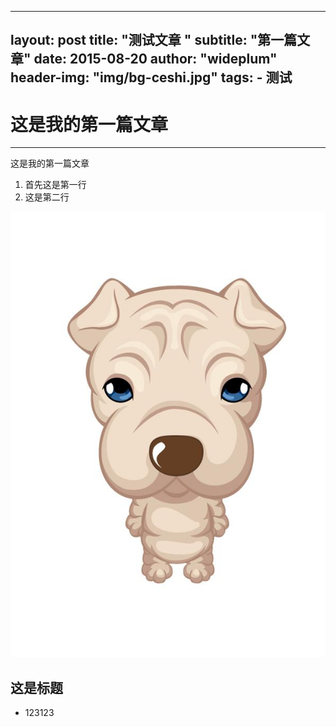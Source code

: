 ﻿
---
layout:     post
title:      "测试文章 "
subtitle:   "第一篇文章"
date:       2015-08-20
author:     "wideplum"
header-img: "img/bg-ceshi.jpg"
tags:
    - 测试
---


# 这是我的第一篇文章



---

这是我的第一篇文章

 1. 首先这是第一行
 2. 这是第二行

![这是测试用的][1]


  [1]: /img/in-post/post-ceshi.jpg
  ## 这是标题 ##
  

 - 123123
